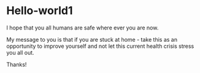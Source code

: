 # Hello-world1

I hope that you all humans are safe where ever you are now. 

My message to you is that if you are stuck at home - take this as an opportunity to improve yourself and not let this current health crisis stress you all out. 

Thanks! 
